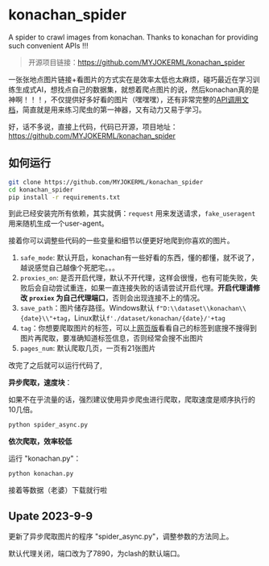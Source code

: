 # konachan_spider
A spider to crawl images from konachan. Thanks to konachan for providing such convenient APIs !!!

> 开源项目链接：https://github.com/MYJOKERML/konachan_spider

一张张地点图片链接+看图片的方式实在是效率太低也太麻烦，碰巧最近在学习训练生成式AI，想找点自己的数据集，就想着爬点图片的说，然后konachan真的是神啊！！！，不仅提供好多好看的图片（嘿嘿嘿），还有非常完整的[API调用文档](https://konachan.net/help/api)，简直就是用来练习爬虫的第一神器，又有动力又易于学习。

好，话不多说，直接上代码，代码已开源，项目地址：https://github.com/MYJOKERML/konachan_spider

## 如何运行

```bash
git clone https://github.com/MYJOKERML/konachan_spider
cd konachan_spider
pip install -r requirements.txt
```

到此已经安装完所有依赖，其实就俩：`request` 用来发送请求，`fake_useragent` 用来随机生成一个user-agent。

接着你可以调整些代码的一些变量和细节以便更好地爬到你喜欢的图片。

1. `safe_mode`: 默认开启，konachan有一些好看的东西，懂的都懂，就不说了，越说感觉自己越像个死肥宅。。。
2. `proxies_on`: 是否开启代理，默认不开代理，这样会很慢，也有可能失败，失败后会自动尝试重连，如果一直连接失败的话请尝试开启代理。**开启代理请修改 `proxiex` 为自己代理端口**，否则会出现连接不上的情况。
3. `save_path`：图片储存路径。Windows默认 `f"D:\\dataset\\konachan\\{date}\\"+tag`，Linux默认`f'./dataset/konachan/{date}/'+tag` 
4. `tag`：你想要爬取图片的标签，可以上[网页版](https://konachan.net/post)看看自己的标签到底搜不搜得到图片再爬取，要准确知道标签信息，否则经常会搜不出图片
5. `pages_num`: 默认爬取几页，一页有21张图片

改完了之后就可以运行代码了,

**异步爬取，速度块**：

如果不在乎流量的话，强烈建议使用异步爬虫进行爬取，爬取速度是顺序执行的10几倍。

```bash
python spider_async.py
```

**依次爬取，效率较低**

运行 "konachan.py"：

```bash
python konachan.py
```

接着等数据（老婆）下载就行啦

## Upate 2023-9-9

更新了异步爬取图片的程序 "spider_async.py"，调整参数的方法同上。

默认代理关闭，端口改为了7890，为clash的默认端口。



